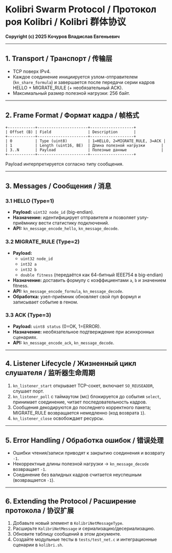 # Kolibri Swarm Protocol / Протокол роя Kolibri / Kolibri 群体协议

**Copyright (c) 2025 Кочуров Владислав Евгеньевич**

---

## 1. Transport / Транспорт / 传输层

- TCP поверх IPv4.
- Каждое соединение инициируется узлом-отправителем (`kn_share_formula`) и завершается после передачи серии кадров HELLO + MIGRATE_RULE (+ необязательный ACK).
- Максимальный размер полезной нагрузки: 256 байт.

---

## 2. Frame Format / Формат кадра / 帧格式

```
+------------+----------------------+-------------------+
| Offset (B) | Field                | Description       |
+------------+----------------------+-------------------+
| 0          | Type (uint8)         | 1=HELLO, 2=MIGRATE_RULE, 3=ACK |
| 1          | Length (uint16, BE)  | Длина полезной нагрузки       |
| 3..N       | Payload              | Полезные данные               |
+------------+----------------------+-------------------+
```

Payload интерпретируется согласно типу сообщения.

---

## 3. Messages / Сообщения / 消息

### 3.1 HELLO (Type=1)
- **Payload:** `uint32 node_id` (big-endian).
- **Назначение:** идентифицирует отправителя и позволяет узлу-приёмнику вести статистику подключений.
- **API:** `kn_message_encode_hello`, `kn_message_decode`.

### 3.2 MIGRATE_RULE (Type=2)
- **Payload:**
  - `uint32 node_id`
  - `int32 a`
  - `int32 b`
  - `double fitness` (передаётся как 64-битный IEEE754 в big-endian)
- **Назначение:** доставить формулу с коэффициентами `a`, `b` и значением fitness.
- **API:** `kn_message_encode_formula`, `kn_message_decode`.
- **Обработка:** узел-приёмник обновляет свой пул формул и записывает событие в геном.

### 3.3 ACK (Type=3)
- **Payload:** `uint8 status` (0=OK, 1=ERROR).
- **Назначение:** необязательное подтверждение при асинхронных сценариях.
- **API:** `kn_message_encode_ack`, `kn_message_decode`.

---

## 4. Listener Lifecycle / Жизненный цикл слушателя / 监听器生命周期

1. `kn_listener_start` открывает TCP-сокет, включает `SO_REUSEADDR`, слушает порт.
2. `kn_listener_poll` с таймаутом (мс) блокируется до события `select`, принимает соединение, читает последовательность кадров.
3. Сообщения декодируются до последнего корректного пакета; MIGRATE_RULE возвращается немедленно (код возврата `1`).
4. `kn_listener_close` освобождает ресурсы.

---

## 5. Error Handling / Обработка ошибок / 错误处理

- Ошибки чтения/записи приводят к закрытию соединения и возврату `-1`.
- Некорректные длины полезной нагрузки → `kn_message_decode` возвращает `-1`.
- Соединение без валидных кадров считается неуспешным (возвращается `-1`).

---

## 6. Extending the Protocol / Расширение протокола / 协议扩展

1. Добавьте новый элемент в `KolibriNetMessageType`.
2. Расширьте `KolibriNetMessage` и сериализацию/десериализацию.
3. Обновите таблицу сообщений в этом документе.
4. Создайте модульные тесты в `tests/test_net.c` и интеграционные сценарии в `kolibri.sh`.

